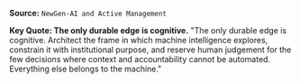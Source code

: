 **Source:** `NewGen-AI and Active Management`

**Key Quote: The only durable edge is cognitive.**
"The only durable edge is cognitive. Architect the frame in which machine intelligence explores, constrain it with institutional purpose, and reserve human judgement for the few decisions where context and accountability cannot be automated. Everything else belongs to the machine."
